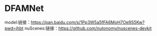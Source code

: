 # DFAMNet
model:链接：https://pan.baidu.com/s/1Pp3W5a5fFA6MoH7Oe9S5Kw?pwd=jhbt
nuScenes:链接：https://github.com/nutonomy/nuscenes-devkit
